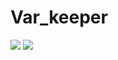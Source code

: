 # Var_keeper

![](https://github.com/yoyo21q/var_keeper/actions/workflows/staging.yml/badge.svg) ![](https://img.shields.io/docker/image-size/yoyo21q/var_keeper?label=build%20for%20commit&sort=date)
